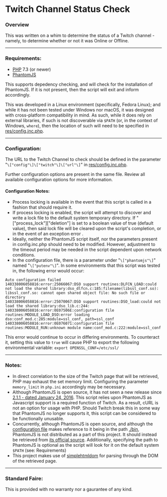 # Twitch Channel Status Check

### Overview

This was written on a whim to determine the status of a Twitch channel - namely, to determine whether or not it was Online or Offline.

----

### Requirements:

 * [PHP](https://www.php.net/) 7.3 (or newer)
 * [PhantomJS](https://phantomjs.org/)

This supports depedency checking, and will check for the installation of PhantomJS. If it is not present, then the script will exit and inform accordingly.

This was developed in a Linux environment (specifically, Fedora Linux); and while it has not been tested under Windows nor macOS, it was designed with cross-platform compatibility in mind. As such, while it does rely on external libraries, if such is not discoverable via `$PATH` (or, in the context of Windows, `where`), then the location of such will need to be specified in [res/config.inc.php](res/config.inc.php).

----

### Configuration:

The URL to the Twitch Channel to check should be defined in the parameter "`\["config"\]\["twitch"\]\["url"\]`" in [res/config.inc.php](res/config.inc.php).

Further configuration options are present in the same file. Review all available configuration options for more information.

#### Configuration Notes: 

 * Process locking is available in the event that this script is called in a fashion that should require it.
 * If process locking is enabled, the script will attempt to discover and write a lock file to the default system temporary directory. If "\["process_lock"\]\["deletion"\] is set to a boolean value of true (default value), then said lock file will be cleared upon the script's completion, or in the event of an exception error .
 * Ideally, neither the PhantomJS script itself, nor the parameters present in config.inc.php should need to be modified. However, adjustment to the timeout period may be needed in the script dependent upon network conditions.
 * In the configuration file, there is a parameter under "`\["phantomjs"\]`" named "`\["putenv"\]`". In some environments that this script was tested in, the following error would occur:
 ```
Auto configuration failed
140338006058816:error:25066067:DSO support routines:DLFCN_LOAD:could not load the shared library:dso_dlfcn.c:185:filename(libssl_conf.so): libssl_conf.so: cannot open shared object file: No such file or directory
140338006058816:error:25070067:DSO support routines:DSO_load:could not load the shared library:dso_lib.c:244:
140338006058816:error:0E07506E:configuration file routines:MODULE_LOAD_DSO:error loading dso:conf_mod.c:285:module=ssl_conf, path=ssl_conf
140338006058816:error:0E076071:configuration file routines:MODULE_RUN:unknown module name:conf_mod.c:222:module=ssl_conf
```
 This error would continue to occur in differing environments. To counteract it, setting this value to `true` will cause PHP to export the following environmental variable: `export OPENSSL_CONF=/etc/ssl/`
 
----

### Notes:

 * In direct correlation to the size of the Twitch page that will be retrieved, PHP may exhaust the set memory limit. Configuring the parameter `memory_limit` in `php.ini` accordingly may be necessary.
 * Although PhantomJS is open source, it has not seen a new release since [2.1.1 - dated January 24, 2016](https://github.com/ariya/phantomjs/releases/tag/2.1.1). This script relies upon PhantomJS as Javascript support is a required function of Twitch. As a result, cURL is not an option for usage with PHP. Should Twitch break this in some way that PhantomJS no longer supports it, this script can be considered to be functionally unusable.
 * Concurrently, although PhantomJS is open source, and although the [configuration file](res/config.inc.php) makes reference to it being in the path [./bin](bin/), PhantomJS is not distributed as a part of this project. It should instead be retrieved from [its official source](https://phantomjs.org/). Additionally, specifying the path to PhantomJS is optional as the script will look for it on the default system `$PATH` (see: Requirements)
 * This project makes use of [simplehtmldom](https://github.com/simplehtmldom/simplehtmldom) for parsing through the DOM of the retrieved page.

----

### Standard Faire:

This is provided with no warranty nor a gaurantee of any kind.